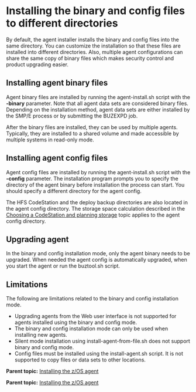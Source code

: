 # Installing the binary and config files to different directories

By default, the agent installer installs the binary and config files into the same directory. You can customize the installation so that these files are installed into different directories. Also, multiple agent configurations can share the same copy of binary files which makes security control and product upgrading easier.

## Installing agent binary files

Agent binary files are installed by running the agent-install.sh script with the **-binary** parameter. Note that all agent data sets are considered binary files. Depending on the installation method, agent data sets are either installed by the SMP/E process or by submitting the BUZEXPD job.

After the binary files are installed, they can be used by multiple agents. Typically, they are installed to a shared volume and made accessible by multiple systems in read-only mode.

## Installing agent config files

Agent config files are installed by running the agent-install.sh script with the **-config** parameter. The installation program prompts you to specify the directory of the agent binary before installation the process can start. You should specify a different directory for the agent config.

The HFS CodeStation and the deploy backup directories are also located in the agent config directory. The storage space calculation described in the [Choosing a CodeStation and planning storage](codestation_choose_plan.md) topic applies to the agent config directory.

## Upgrading agent

In the binary and config installation mode, only the agent binary needs to be upgraded. When needed the agent config is automatically upgraded, when you start the agent or run the buztool.sh script.

## Limitations

The following are limitations related to the binary and config installation mode.

-   Upgrading agents from the Web user interface is not supported for agents installed using the binary and config mode.
-   The binary and config installation mode can only be used when installing new agents.
-   Silent mode installation using install-agent-from-file.sh does not support binary and config mode.
-   Config files must be installed using the install-agent.sh script. It is not supported to copy files or data sets to other locations.

**Parent topic:** [Installing the z/OS agent](../../com.udeploy.install.doc/topics/zos_installing_ov.md)

**Parent topic:** [Installing the z/OS agent](../../com.udeploy.install.doc/topics/zos_installing_ov.md)

